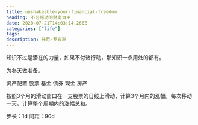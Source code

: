 ```yaml
---
title: unshakeable-your-financial-freedom 
heading: 不可撼动的财务自由
date: 2020-07-21T14:03:14.266Z
categories: ["life"]
tags: 
description: 托尼·罗宾斯
---
```


知识不过是潜在的力量，如果不付诸行动，那知识一点用处的都有。

为冬天做准备。

资产配置
股票
基金
债券
现金
房产


按照3个月的滑动窗口在一支股票的日线上滑动，计算3个月内的涨幅，每次移动一天。计算整个周期内的涨幅总和。

步长：1d
间距：90d

